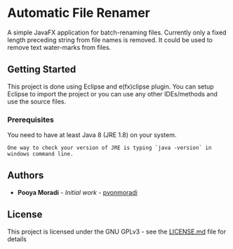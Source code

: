 # Automatic File Renamer

A simple JavaFX application for batch-renaming files. Currently only a fixed length preceding string from file names is removed.
It could be used to remove text water-marks from files.

## Getting Started

This project is done using Eclipse and e(fx)clipse plugin. You can setup Eclipse to import the project or you can use any other IDEs/methods and use the source files.
### Prerequisites

You need to have at least Java 8 (JRE 1.8) on your system.
```
One way to check your version of JRE is typing `java -version` in windows command line. 
```

## Authors

* **Pooya Moradi** - *Initial work* - [pvonmoradi](https://github.com/pvonmoradi)

## License

This project is licensed under the GNU GPLv3  - see the [LICENSE.md](LICENSE.md) file for details
